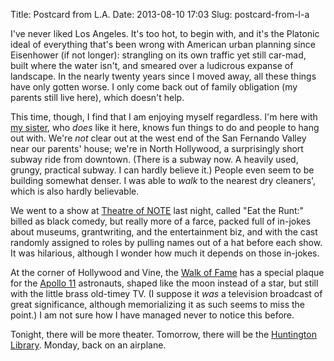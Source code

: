 Title: Postcard from L.A.
Date: 2013-08-10 17:03
Slug: postcard-from-l-a

I've never liked Los Angeles. It's too hot, to begin with, and it's
the Platonic ideal of everything that's been wrong with American urban
planning since Eisenhower (if not longer): strangling on its own
traffic yet still car-mad, built where the water isn't, and smeared
over a ludicrous expanse of landscape. In the nearly twenty years
since I moved away, all these things have only gotten worse. I only
come back out of family obligation (my parents still live here), which
doesn't help.

This time, though, I find that I am enjoying myself regardless. I'm
here with [my sister](http://darastrata.com/), who *does* like it
here, knows fun things to do and people to hang out with. We're *not*
clear out at the west end of the San Fernando Valley near our parents'
house; we're in North Hollywood, a surprisingly short subway ride from
downtown. (There is a subway now. A heavily used, grungy, practical
subway. I can hardly believe it.) People even seem to be building
somewhat denser. I was able to *walk* to the nearest dry cleaners',
which is also hardly believable.

We went to a show at [Theatre of NOTE](http://www.theatreofnote.com/)
last night, called "Eat the Runt:" billed as black comedy, but really
more of a farce, packed full of in-jokes about museums, grantwriting,
and the entertainment biz, and with the cast randomly assigned to
roles by pulling names out of a hat before each show. It was
hilarious, although I wonder how much it depends on those in-jokes.

At the corner of Hollywood and Vine, the
[Walk of Fame](http://en.wikipedia.org/wiki/Hollywood_Walk_of_Fame)
has a special plaque for the
[Apollo 11](http://en.wikipedia.org/wiki/Apollo_11) astronauts, shaped
like the moon instead of a star, but still with the little brass
old-timey TV. (I suppose it *was* a television broadcast of great
significance, although memorializing it as such seems to miss the
point.) I am not sure how I have managed never to notice this before.

Tonight, there will be more theater. Tomorrow, there will be the
[Huntington Library](http://www.huntington.org/). Monday, back on an
airplane.

